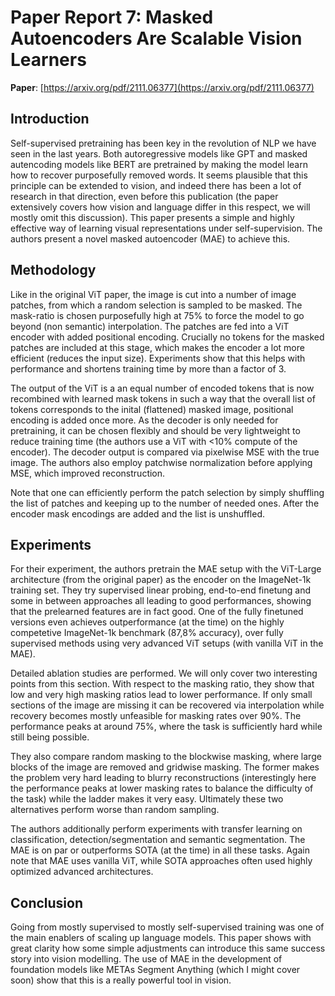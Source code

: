 
# Paper Report 7: Masked Autoencoders Are Scalable Vision Learners

**Paper**: [https://arxiv.org/pdf/2111.06377](https://arxiv.org/pdf/2111.06377)

## Introduction

Self-supervised pretraining has been key in the revolution of NLP we have seen in the last years. Both autoregressive models like GPT and masked autencoding models like BERT
are pretrained by making the model learn how to recover purposefully removed words. It seems plausible that this principle can be extended to vision, and indeed there
has been a lot of research in that direction, even before this publication (the paper extensively covers how vision and language differ in this respect, we will mostly omit
this discussion). This paper presents a simple and highly effective way of learning visual representations under self-supervision. The authors present a novel masked autoencoder (MAE) to achieve this.

## Methodology

Like in the original ViT paper, the image is cut into a number of image patches, from which a random selection is sampled to be masked. The mask-ratio is chosen purposefully high at 75% to force
the model to go beyond (non semantic) interpolation. The patches are fed into a ViT encoder with added positional encoding. Crucially no tokens for the masked patches are included at this stage,
which makes the encoder a lot more efficient (reduces the input size). Experiments show that this helps with performance and shortens training time by more than a factor of 3.

The output of the ViT is a an equal number of encoded tokens that is now recombined with learned mask tokens in such a way that the overall list of tokens corresponds to
the inital (flattened) masked image, positional encoding is added once more. As the decoder is only needed for pretraining, it can be chosen flexibly and should be very
lightweight to reduce training time (the authors use a ViT with <10% compute of the encoder).
The decoder output is compared via pixelwise MSE with the true image. The authors also employ patchwise normalization before applying MSE, which improved reconstruction.

Note that one can efficiently perform the patch selection by simply shuffling the list of patches and keeping up to the number of needed ones. After the encoder mask encodings are added
and the list is unshuffled.


## Experiments

For their experiment, the authors pretrain the MAE setup with the ViT-Large architecture (from the original paper) as the encoder on the ImageNet-1k training set.
They try supervised linear probing, end-to-end finetung and some in between approaches all leading to good performances, showing that the prelearned features are in fact good.
One of the fully finetuned versions even achieves outperformance (at the time) on the highly competetive ImageNet-1k benchmark (87,8% accuracy), over fully supervised methods
using very advanced ViT setups (with vanilla ViT in the MAE).

Detailed ablation studies are performed. We will only cover two interesting points from this section. With respect to the masking ratio, they show that low and very high masking ratios
lead to lower performance. If only small sections of the image are missing it can be recovered via interpolation while recovery becomes mostly unfeasible for masking rates over 90%.
The performance peaks at around 75%, where the task is sufficiently hard while still being possible.

They also compare random masking to the blockwise masking, where large blocks of the image are removed and gridwise masking. The former makes the problem very hard leading to blurry reconstructions
(interestingly here the performance peaks at lower masking rates to balance the difficulty of the task) while the ladder makes it very easy. Ultimately these two alternatives perform worse than random sampling.

The authors additionally perform experiments with transfer learning on classification, detection/segmentation and semantic segmentation. The MAE is on par or outperforms SOTA (at the time) in all these tasks.
Again note that MAE uses vanilla ViT, while SOTA approaches often used highly optimized advanced architectures.

## Conclusion

Going from mostly supervised to mostly self-supervised training was one of the main enablers of scaling up language models. This paper shows with great clarity
how some simple adjustments can introduce this same success story into vision modelling. The use of MAE in the development of foundation models like METAs Segment Anything
(which I might cover soon) show that this is a really powerful tool in vision.

